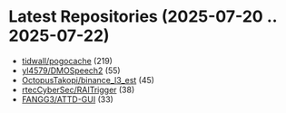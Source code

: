 # Latest Repositories (2025-07-20 .. 2025-07-22)

- [tidwall/pogocache](https://github.com/tidwall/pogocache) (219)
- [yl4579/DMOSpeech2](https://github.com/yl4579/DMOSpeech2) (55)
- [OctopusTakopi/binance_l3_est](https://github.com/OctopusTakopi/binance_l3_est) (45)
- [rtecCyberSec/RAITrigger](https://github.com/rtecCyberSec/RAITrigger) (38)
- [FANGG3/ATTD-GUI](https://github.com/FANGG3/ATTD-GUI) (33)
